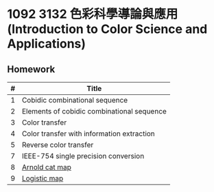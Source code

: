 # 1092 3132 色彩科學導論與應用 (Introduction to Color Science and Applications)

## Homework

| #    | Title                                                        |
| ---- | ------------------------------------------------------------ |
| 1    | Cobidic combinational sequence                               |
| 2    | Elements of cobidic combinational sequence                   |
| 3    | Color transfer                                               |
| 4    | Color transfer with information extraction                   |
| 5    | Reverse color transfer                                       |
| 7    | IEEE-754 single precision conversion                         |
| 8    | [Arnold cat map](https://en.wikipedia.org/wiki/Arnold%27s_cat_map) |
| 9    | [Logistic map](https://en.wikipedia.org/wiki/Logistic_map)   |

